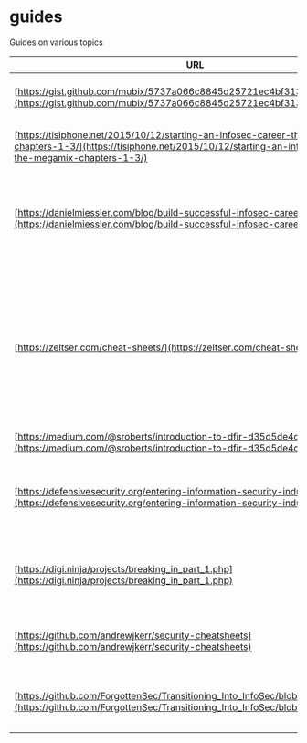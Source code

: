 # guides
Guides on various topics

| URL | Description |
| --- | --- |
| [https://gist.github.com/mubix/5737a066c8845d25721ec4bf3139fd31](https://gist.github.com/mubix/5737a066c8845d25721ec4bf3139fd31) | Collection of other infosec getting started guides. |
| [https://tisiphone.net/2015/10/12/starting-an-infosec-career-the-megamix-chapters-1-3/](https://tisiphone.net/2015/10/12/starting-an-infosec-career-the-megamix-chapters-1-3/) | Comprehensive blog about starting an Infosec career. |
| [https://danielmiessler.com/blog/build-successful-infosec-career/](https://danielmiessler.com/blog/build-successful-infosec-career/) | A prescriptive guide to building a successful career in the field of information security |
| [https://zeltser.com/cheat-sheets/](https://zeltser.com/cheat-sheets/) | These information security cheat sheets, checklists and templates are designed to assist IT professionals in difficult situations, even if they find themselves unprepared. |
| [https://medium.com/@sroberts/introduction-to-dfir-d35d5de4c180](https://medium.com/@sroberts/introduction-to-dfir-d35d5de4c180) | Introduction to DFIR |
| [https://defensivesecurity.org/entering-information-security-industry/](https://defensivesecurity.org/entering-information-security-industry/) | This page contains resources and information for people looking to enter the IT security field. |
| [https://digi.ninja/projects/breaking_in_part_1.php](https://digi.ninja/projects/breaking_in_part_1.php) | Multi-part blog post on breaking into the information security industry |
| [https://github.com/andrewjkerr/security-cheatsheets](https://github.com/andrewjkerr/security-cheatsheets) | A collection of cheatsheets for various infosec tools and topics. |
| [https://github.com/ForgottenSec/Transitioning_Into_InfoSec/blob/master/index.md](https://github.com/ForgottenSec/Transitioning_Into_InfoSec/blob/master/index.md) | Collection of Infosec learning and getting started resources. |

